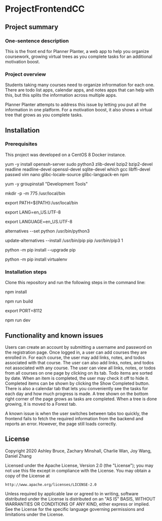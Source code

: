 # ProjectFrontendCC

## Project summary
### One-sentence description

This is the front end for Planner Planter, a web app to help you organize coursework, growing virtual trees as you complete tasks for an additional motivation boost.

### Project overview

Students taking many courses need to organize infrormation for each one. There are todo list apps, calendar apps, and notes apps that can help with this, but this splits the information across multiple apps.

Planner Planter attempts to address this issue by letting you put all the information in one platform. For a motivation boost, it also shows a virtual tree that grows as you complete tasks.

## Installation
### Prerequisites

This project was developed on a CentOS 8 Docker instance.

yum -y install openssh-server sudo python3 zlib-devel bzip2 bzip2-devel readline readline-devel openssl-devel sqlite-devel which gcc libffi-devel passwd vim nano glibc-locale-source glibc-langpack-en npm

yum -y groupinstall "Development Tools"

mkdir -p -m 775 /usr/local/bin

export PATH=${PATH}:/usr/local/bin

export LANG=en_US.UTF-8

export LANGUAGE=en_US.UTF-8

alternatives --set python /usr/bin/python3

update-alternatives --install /usr/bin/pip pip /usr/bin/pip3 1

python -m pip install --upgrade pip

python -m pip install virtualenv

### Installation steps

Clone this repository and run the following steps in the command line:

npm install

npm run build

export PORT=8112

npm run dev

## Functionality and known issues

Users can create an account by submitting a username and password on the registration page. Once logged in, a user can add courses they are enrolled in. For each course, the user may add links, notes, and todos associated with that course. The user can also add links, notes, and todos not associated with any course. The user can view all links, notes, or todos from all courses on one page by clicking on its tab. Todo items are sorted by date. When an item is completed, the user may check it off to hide it. Completed items can be shown by clicking the Show Completed button. There is also a calendar tab that lets you conveniently see the tasks for each day and how much progress is made. A tree shown on the bottom right corner of the page grows as tasks are completed. When a tree is done growing, it is moved to a Forest tab.

A known issue is when the user switches between tabs too quickly, the frontend fails to fetch the required information from the backend and reports an error. However, the page still loads correctly.

## License

Copyright 2020 Ashley Bruce, Zachary Minshall, Charlie Wan, Joy Wang, Daniel Zhang

Licensed under the Apache License, Version 2.0 (the "License");
you may not use this file except in compliance with the License.
You may obtain a copy of the License at

    http://www.apache.org/licenses/LICENSE-2.0

Unless required by applicable law or agreed to in writing, software
distributed under the License is distributed on an "AS IS" BASIS,
WITHOUT WARRANTIES OR CONDITIONS OF ANY KIND, either express or implied.
See the License for the specific language governing permissions and
limitations under the License.

